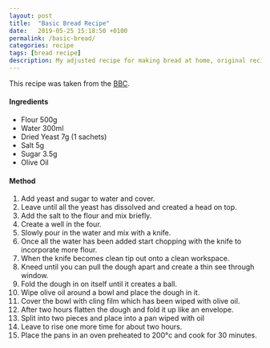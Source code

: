 ```yaml
---
layout: post
title:  "Basic Bread Recipe"
date:   2019-05-25 15:18:50 +0100
permalink: /basic-bread/
categories: recipe
tags: [bread recipe]
description: My adjusted recipe for making bread at home, original recipe from the BBC.
---
```


This recipe was taken from the [BBC](https://www.bbc.com/food/recipes/paul_hollywoods_crusty_83536).

#### Ingredients
- Flour 500g
- Water 300ml
- Dried Yeast 7g (1 sachets)
- Salt 5g
- Sugar 3.5g
- Olive Oil

#### Method
1. Add yeast and sugar to water and cover.
2. Leave until all the yeast has dissolved and created a head on top.
3. Add the salt to the flour and mix briefly.
4. Create a well in the four.
5. Slowly pour in the water and mix with a knife.
6. Once all the water has been added start chopping with the knife to incorporate more flour.
7. When the knife becomes clean tip out onto a clean workspace.
8. Kneed until you can pull the dough apart and create a thin see through window.
10. Fold the dough in on itself until it creates a ball.
11. Wipe olive oil around a bowl and place the dough in it.
12. Cover the bowl with cling film which has been wiped with olive oil.
13. After two hours flatten the dough and fold it up like an envelope.
15. Split into two pieces and place into a pan wiped with oil 
14. Leave to rise one more time for about two hours.
15. Place the pans in an oven preheated to 200°c and cook for 30 minutes.